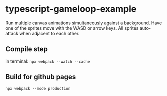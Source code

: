 # typescript-gameloop-example
Run multiple canvas animations simultaneously against a background. Have one of the sprites move with the WASD or arrow keys. All sprites auto-attack when adjacent to each other.

## Compile step
in terminal: `npx webpack --watch --cache`

## Build for github pages
`npx webpack --mode production`
